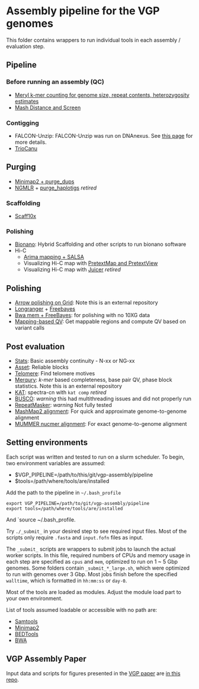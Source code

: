 # Assembly pipeline for the VGP genomes

This folder contains wrappers to run individual tools in each assembly / evaluation step.

## Pipeline

### Before running an assembly (QC)
* [Meryl k-mer counting for genome size, repeat contents, heterozygosity estimates](https://github.com/VGP/vgp-assembly/tree/master/pipeline/meryl)
* [Mash Distance and Screen](https://github.com/VGP/vgp-assembly/tree/master/pipeline/mash)

### Contigging
* FALCON-Unzip: FALCON-Unzip was run on DNAnexus. See [this page](https://github.com/VGP/vgp-assembly/tree/master/dx_workflows/vgp_falcon_and_unzip_assembly_workflow) for more details.
* [TrioCanu](https://github.com/VGP/vgp-assembly/tree/master/pipeline/triocanu)

## Purging
* [Minimap2 + purge_dups](https://github.com/VGP/vgp-assembly/tree/master/pipeline/purge_dups)
* [NGMLR](https://github.com/VGP/vgp-assembly/tree/master/pipeline/ngmlr) + [purge_haplotigs](https://github.com/VGP/vgp-assembly/tree/master/pipeline/purge_haplotigs) _retired_

### Scaffolding
* [Scaff10x](https://github.com/VGP/vgp-assembly/tree/master/pipeline/scaff10x)
### Polishing
* [Bionano](https://github.com/VGP/vgp-assembly/tree/master/pipeline/bionano): Hybrid Scaffolding and other scripts to run bionano software
* Hi-C
  * [Arima mapping + SALSA](https://github.com/VGP/vgp-assembly/tree/master/pipeline/salsa)
  * Visualizing Hi-C map with [PretextMap and PretextView](https://github.com/VGP/vgp-assembly/tree/master/pipeline/pretext)
  * Visualizing Hi-C map with [Juicer](https://github.com/VGP/vgp-assembly/tree/master/pipeline/pretext) _retired_

## Polishing
* [Arrow polishing on Grid](https://github.com/skoren/ArrowGrid): Note this is an external repository
* [Longranger](https://github.com/VGP/vgp-assembly/tree/master/pipeline/longranger) + [Freebayes](https://github.com/VGP/vgp-assembly/tree/master/pipeline/freebayes-polish)
* [Bwa mem + FreeBayes](https://github.com/VGP/vgp-assembly/tree/master/pipeline/bwa): for polishing with no 10XG data
* [Mapping-based QV](https://github.com/VGP/vgp-assembly/tree/master/pipeline/qv): Get mappable regions and compute QV based on variant calls

## Post evaluation
* [Stats](https://github.com/VGP/vgp-assembly/tree/master/pipeline/stats): Basic assembly continuity - N-xx or NG-xx
* [Asset](https://github.com/VGP/vgp-assembly/tree/master/pipeline/asset): Reliable blocks
* [Telomere](https://github.com/VGP/vgp-assembly/tree/master/pipeline/telomere): Find telomere motives
* [Merqury](https://github.com/marbl/merqury): _k-mer_ based completeness, base pair QV, phase block statistics. Note this is an external repository
* [KAT](https://github.com/VGP/vgp-assembly/tree/master/pipeline/kat): spectra-cn with `kat comp` _retired_
* [BUSCO](https://github.com/VGP/vgp-assembly/blob/master/pipeline/busco): _warning_ this had multithreading issues and did not properly run
* [RepeatMasker](https://github.com/VGP/vgp-assembly/tree/master/pipeline/repeatmasker): _warning_ Not fully tested
* [MashMap2 alignment](https://github.com/VGP/vgp-assembly/tree/master/pipeline/mashmap): For quick and approximate genome-to-genome alignment
* [MUMMER nucmer alignment](https://github.com/VGP/vgp-assembly/tree/master/pipeline/nucmer): For exact genome-to-genome alignment

## Setting environments
Each script was written and tested to run on a slurm scheduler.
To begin, two environment variables are assumed:
* $VGP_PIPELINE=/path/to/this/git/vgp-assembly/pipeline
* $tools=/path/where/tools/are/installed

Add the path to the pipeline in `~/.bash_profile`
```
export VGP_PIPELINE=/path/to/git/vgp-assembly/pipeline
export tools=/path/where/tools/are/installed
```
And `source ~/.bash_profile.

Try `./_submit_` in your desired step to see required input files. Most of the scripts only require `.fasta` and `input.fofn` files as input.

The `_submit_` scripts are wrappers to submit jobs to launch the actual worker scripts.
In this file, required numbers of CPUs and memory usage in each step are specified as `cpus` and `mem`, optimized to run on 1 ~ 5 Gbp genomes. Some folders contain `_submit_*_large.sh`, which were optimized to run with genomes over 3 Gbp. Most jobs finish before the specified `walltime`, which is formatted in `hh:mm:ss` or `day-0`.

Most of the tools are loaded as modules. Adjust the module load part to your own environment.

List of tools assumed loadable or accessible with no path are:
* [Samtools](https://github.com/samtools/samtools)
* [Minimap2](https://github.com/lh3/minimap2)
* [BEDTools](https://github.com/arq5x/bedtools2)
* [BWA](https://github.com/lh3/bwa)

## VGP Assembly Paper
Input data and scripts for figures presented in the [VGP paper](https://doi.org/10.1101/2020.05.22.110833) are [in this repo](https://github.com/arangrhie/Scratch/tree/master/VGP).
